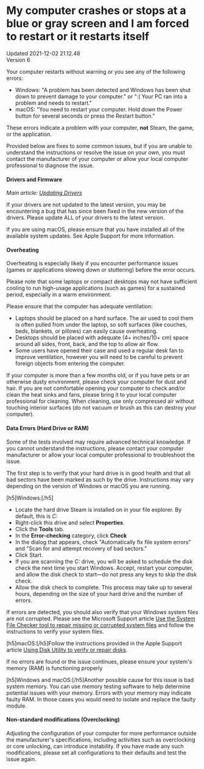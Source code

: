 # My computer crashes or stops at a blue or gray screen and I am forced to restart or it restarts itself
Updated 2021-12-02 21.12.48  
Version 6  

Your computer restarts without warning or you see any of the following errors:  

* Windows: "A problem has been detected and Windows has been shut down to prevent damage to your computer." or ":( Your PC ran into a problem and needs to restart."
* macOS: "You need to restart your computer. Hold down the Power button for several seconds or press the Restart button."

  
  
These errors indicate a problem with your computer, **not** Steam, the game, or the application.  
  
Provided below are fixes to some common issues, but if you are unable to understand the instructions or resolve the issue on your own, you must contact the manufacturer of your computer or allow your local computer professional to diagnose the issue.  
  
#### Drivers and Firmware
*Main article:* [*Updating Drivers*](https://help.steampowered.com/en/faqs/view/5799-495F-1F25-D15B)  
  
If your drivers are not updated to the latest version, you may be encountering a bug that has since been fixed in the new version of the drivers. Please update ALL of your drivers to the latest version.  
  
If you are using macOS, please ensure that you have installed all of the available system updates. See Apple Support for more information.  
  
  
#### Overheating
Overheating is especially likely if you encounter performance issues (games or applications slowing down or stuttering) before the error occurs.  
  
Please note that some laptops or compact desktops may not have sufficient cooling to run high-usage applications (such as games) for a sustained period, especially in a warm environment.  
  
Please ensure that the computer has adequate ventilation:  
  

* Laptops should be placed on a hard surface. The air used to cool them is often pulled from under the laptop, so soft surfaces (like couches, beds, blankets, or pillows) can easily cause overheating.
* Desktops should be placed with adequate (4+ inches/10+ cm) space around all sides, front, back, and the top to allow air flow.
* Some users have opened their case and used a regular desk fan to improve ventilation, however you will need to be careful to prevent foreign objects from entering the computer.

  
  
If your computer is more than a few months old, or if you have pets or an otherwise dusty environment, please check your computer for dust and hair. If you are not comfortable opening your computer to check and/or clean the heat sinks and fans, please bring it to your local computer professional for cleaning. When cleaning, use only compressed air without touching interior surfaces (do not vacuum or brush as this can destroy your computer).  
  
#### Data Errors (Hard Drive or RAM)
Some of the tests involved may require advanced technical knowledge. If you cannot understand the instructions, please contact your computer manufacturer or allow your local computer professional to troubleshoot the issue.  
  
The first step is to verify that your hard drive is in good health and that all bad sectors have been marked as such by the drive. Instructions may vary depending on the version of Windows or macOS you are running.  
  
[h5]Windows:[/h5]
* Locate the hard drive Steam is installed on in your file explorer. By default, this is *C:*
* Right-click this drive and select **Properties**.
* Click the **Tools** tab.
* In the **Error-checking** category, click **Check**
* In the dialog that appears, check "Automatically fix file system errors" and "Scan for and attempt recovery of bad sectors."
* Click Start.
* If you are scanning the *C:* drive, you will be asked to schedule the disk check the next time you start Windows. Accept, restart your computer, and allow the disk check to start—do not press any keys to skip the disk check.
* Allow the disk check to complete. This process may take up to several hours, depending on the size of your hard drive and the number of errors.

  
If errors are detected, you should also verify that your Windows system files are not corrupted. Please see the Microsoft Support article [Use the System File Checker tool to repair missing or corrupted system files](https://support.microsoft.com/en-us/kb/929833) and follow the instructions to verify your system files.  
  
[h5]macOS:[/h5]Follow the instructions provided in the Apple Support article [Using Disk Utility to verify or repair disks](https://support.apple.com/en-us/HT201639).  
  
If no errors are found or the issue continues, please ensure your system's memory (RAM) is functioning properly  
  
[h5]Windows and macOS:[/h5]Another possible cause for this issue is bad system memory. You can use memory testing software to help determine potential issues with your memory. Errors with your memory may indicate faulty RAM. In those cases you would need to isolate and replace the faulty module.  
  
#### Non-standard modifications (Overclocking)
Adjusting the configuration of your computer for more performance outside the manufacturer's specifications, including activities such as overclocking or core unlocking, can introduce instability. If you have made any such modifications, please set all configurations to their defaults and test the issue again.